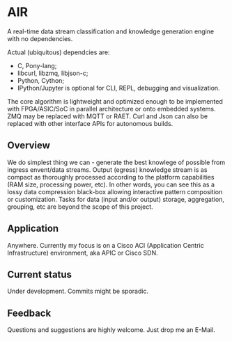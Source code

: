 # AIR
A real-time data stream classification and knowledge generation engine with no dependencies.

Actual (ubiquitous) dependcies are:
- C, Pony-lang;
- libcurl, libzmq, libjson-c;
- Python, Cython;
- IPython/Jupyter is optional for CLI, REPL, debugging and visualization.

The core algorithm is lightweight and optimized enough to be implemented with FPGA/ASIC/SoC in parallel architecture or onto embedded systems.
ZMQ may be replaced with MQTT or RAET. Curl and Json can also be replaced with other interface APIs for autonomous builds.

## Overview
We do simplest thing we can - generate the best knowlege of possible from ingress envent/data streams.
Output (egress) knowledge stream is as compact as thoroughly processed according to the platform capabilities (RAM size, processing power, etc). In other words, you can see this as a lossy data compression black-box allowing interactive pattern composition or customization.
Tasks for data (input and/or output) storage, aggregation, grouping, etc are beyond the scope of this project.

## Application
Anywhere.
Currently my focus is on a Cisco ACI (Application Centric Infrastructure) environment, aka APIC or Cisco SDN.

## Current status
Under development.
Commits might be sporadic.

## Feedback
Questions and suggestions are highly welcome. Just drop me an E-Mail.
